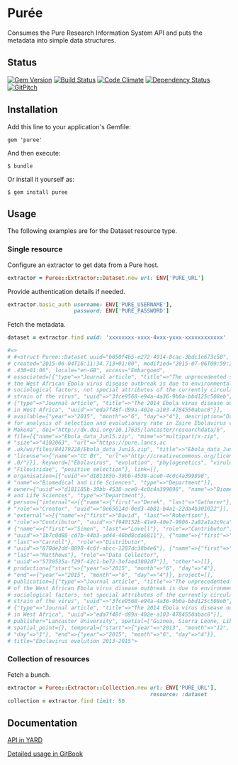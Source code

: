 # Pur&#233;e
Consumes the Pure Research Information System API and puts the metadata into simple data structures.

## Status

[![Gem Version](https://badge.fury.io/rb/puree.svg)](https://badge.fury.io/rb/puree)
[![Build Status](https://semaphoreci.com/api/v1/aalbinclark/puree/branches/master/badge.svg)](https://semaphoreci.com/aalbinclark/puree)
[![Code Climate](https://codeclimate.com/github/lulibrary/puree/badges/gpa.svg)](https://codeclimate.com/github/lulibrary/puree)
[![Dependency Status](https://www.versioneye.com/user/projects/5899d253a86053003f389e1f/badge.svg?style=flat-square)](https://www.versioneye.com/user/projects/5899d253a86053003f389e1f)
[![GitPitch](https://gitpitch.com/assets/badge.svg)](https://gitpitch.com/lulibrary/puree)

## Installation

Add this line to your application's Gemfile:

    gem 'puree'

And then execute:

    $ bundle

Or install it yourself as:

    $ gem install puree


## Usage
The following examples are for the Dataset resource type.

### Single resource

Configure an extractor to get data from a Pure host.

```ruby
extractor = Puree::Extractor::Dataset.new url: ENV['PURE_URL']
```

Provide authentication details if needed.

```ruby
extractor.basic_auth username: ENV['PURE_USERNAME'],
                     password: ENV['PURE_PASSWORD']
```
Fetch the metadata.

```ruby
dataset = extractor.find uuid: 'xxxxxxxx-xxxx-4xxx-yxxx-xxxxxxxxxxxx'

#=>
# #<struct Puree::Dataset uuid="b050f4b5-e272-4914-8cac-3bdc1e673c58",
# created="2015-06-04T16:11:34.713+01:00", modified="2015-07-06T09:59:36
# .430+01:00", locale="en-GB", access="Embargoed",
# associated=[{"type"=>"Journal article", "title"=>"The unprecedented scale of
# the West African Ebola virus disease outbreak is due to environmental and
# sociological factors, not special attributes of the currently circulating
# strain of the virus", "uuid"=>"3fce9568-e94a-4a36-9b0a-bbd125c508eb"},
# {"type"=>"Journal article", "title"=>"The 2014 Ebola virus disease outbreak
# in West Africa", "uuid"=>"eda7f48f-d99a-402e-a103-4784550abac8"}],
# available={"year"=>"2015", "month"=>"6", "day"=>"4"}, description="Data used
# for analysis of selection and evolutionary rate in Zaire Ebolavirus variant
# Makona", doi="http://dx.doi.org/10.17635/lancaster/researchdata/6",
# file=[{"name"=>"Ebola_data_Jun15.zip", "mime"=>"multipart/x-zip",
# "size"=>"4102063", "url"=>"https://pure.lancs.ac
# .uk/ws/files/84179228/Ebola_data_Jun15.zip", "title"=>"Ebola_data_Jun15",
# "license"=>{"name"=>"CC BY", "url"=>"http://creativecommons.org/licenses/by/4
# .0/"}}], keyword=["Ebolavirus", "evolution", "phylogenetics", "virulence",
# "Filoviridae", "positive selection"], link=[],
# organisation=[{"uuid"=>"d181185b-39bb-4538-ace0-4c0c4a399898",
# "name"=>"Biomedical and Life Sciences", "type"=>"Department"}],
# owner={"uuid"=>"d181185b-39bb-4538-ace0-4c0c4a399898", "name"=>"Biomedical
# and Life Sciences", "type"=>"Department"},
# person={"internal"=>[{"name"=>{"first"=>"Derek", "last"=>"Gatherer"},
# "role"=>"Creator", "uuid"=>"0e65614d-0ed3-4b81-b4a1-22da4b301022"}],
# "external"=>[{"name"=>{"first"=>"David", "last"=>"Robertson"},
# "role"=>"Contributor", "uuid"=>"f940152b-41e9-40e7-9906-2a82a1a2c9ca"},
# {"name"=>{"first"=>"Simon", "last"=>"Lovell"}, "role"=>"Contributor",
# "uuid"=>"1b7c0d88-cd7b-44b3-ad44-46bd8cda6811"}, {"name"=>{"first"=>"Miles",
# "last"=>"Carroll"}, "role"=>"Distributor",
# "uuid"=>"870de2dd-8898-4c6f-abcc-1287dc38b4e6"}, {"name"=>{"first"=>"David",
# "last"=>"Matthews"}, "role"=>"Data Collector",
# "uuid"=>"5730535a-f29f-42c1-be72-3efae43802d7"}], "other"=>[]},
# production={"start"=>{"year"=>"2015", "month"=>"6", "day"=>"4"},
# "end"=>{"year"=>"2015", "month"=>"6", "day"=>"4"}}, project=[],
# publication=[{"type"=>"Journal article", "title"=>"The unprecedented scale
# of the West African Ebola virus disease outbreak is due to environmental and
# sociological factors, not special attributes of the currently circulating
# strain of the virus", "uuid"=>"3fce9568-e94a-4a36-9b0a-bbd125c508eb"},
# {"type"=>"Journal article", "title"=>"The 2014 Ebola virus disease outbreak
# in West Africa", "uuid"=>"eda7f48f-d99a-402e-a103-4784550abac8"}],
# publisher="Lancaster University", spatial=["Guinea, Sierra Leone, Liberia"],
# spatial_point={}, temporal={"start"=>{"year"=>"2013", "month"=>"12",
# "day"=>"1"}, "end"=>{"year"=>"2015", "month"=>"6", "day"=>"4"}},
# title="Ebolavirus evolution 2013-2015">
```

### Collection of resources
Fetch a bunch.

```ruby
extractor = Puree::Extractor::Collection.new url: ENV['PURE_URL'],
                                             resource: :dataset
collection = extractor.find limit: 50
```


## Documentation
[API in YARD](http://www.rubydoc.info/gems/puree)

[Detailed usage in GitBook](https://aalbinclark.gitbooks.io/puree)